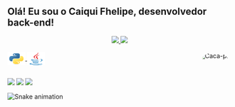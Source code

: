 ## Olá! Eu sou o Caiqui Fhelipe, desenvolvedor back-end!
<div align="center">
  <a href="https://github.com/cacalipe">
  <img height="180em" src="https://github-readme-stats.vercel.app/api?username=cacalipe&show_icons=true&theme=dracula&include_all_commits=true&count_private=true"/>
  <img height="180em" src="https://github-readme-stats.vercel.app/api/top-langs/?username=cacalipe&layout=compact&langs_count=7&theme=dracula"/>
</div>
<div style="display: inline_block"><br>
  <img align="center" alt="Caca-Python" height="30" width="40" src="https://raw.githubusercontent.com/devicons/devicon/master/icons/python/python-original.svg">
  <img align="center" alt="Caca-Python" height="30" width="40" src="https://raw.githubusercontent.com/devicons/devicon/master/icons/java/java-original.svg">
  <img align="right" alt="Caca-pic" height="150" style="border-radius:50px;" src="https://media.discordapp.net/attachments/639956127056134178/890373478988013628/Publicacoes_Instagram_1_1.png?width=676&height=676">
</div>
  
  ##
 
<div> 
  <a href="https://instagram.com/caca_lipe" target="_blank"><img src="https://img.shields.io/badge/-Instagram-%23E4405F?style=for-the-badge&logo=instagram&logoColor=white" target="_blank"></a>
  <a href = "mailto:caiqui_lipe@hotmail.com"><img src="https://img.shields.io/badge/-Gmail-%23333?style=for-the-badge&logo=gmail&logoColor=white" target="_blank"></a>
  <a href="https://www.linkedin.com/in/caiqui-fhelipe-54659b172/" target="_blank"><img src="https://img.shields.io/badge/-LinkedIn-%230077B5?style=for-the-badge&logo=linkedin&logoColor=white" target="_blank"></a> 
 
  ![Snake animation](https://github.com/cacalipe/cacalipe/blob/output/github-contribution-grid-snake.svg)
 
</div>
